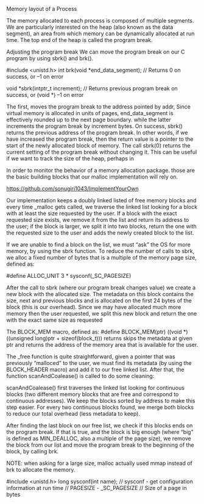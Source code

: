 Memory layout of a Process

The memory allocated to each process is composed of multiple segments.
We are particularly interested on the heap (also known as the data segment),
an area from which memory can be dynamically allocated at run time. The top
end of the heap is called the program break.

Adjusting the program break
We can move the program break on our C program by using sbrk() and brk().

#include <unistd.h>
int brk(void *end_data_segment);
// Returns 0 on success, or –1 on error

void *sbrk(intptr_t increment);
// Returns previous program break on success, or (void *) –1 on error

The first, moves the program break to the address pointed by addr,
Since virtual memory is allocated in units of pages, end_data_segment is
effectively rounded up to the next page boundary. while the latter increments
the program break by increment bytes. On success, sbrk()  returns the previous
address of the program break. In other words, if we have increased the program
break, then the return value is a pointer to the start of the newly allocated
block of memory. The call sbrk(0)  returns the current setting of the program
break without changing it. This can be useful if we want to track the size of
the heap, perhaps in

In order to monitor the behavior of a memory allocation package.
those are the basic building blocks that our malloc implementation will rely on.

https://github.com/sonugiri1043/ImplementYourOwn

Our implementation keeps a doubly linked listed of free memory blocks and every time
_malloc gets called, we traverse the linked list looking for a block with at least the
size requested by the user. If a block with the exact requested size exists, we remove
it from the list and return its address to the user; if the block is larger, we split it
into two blocks, return the one with the requested size to the user and adds the newly
created block to the list.

If we are unable to find a block on the list, we must “ask” the OS for more memory,
by using the sbrk function. To reduce the number of calls to sbrk, we alloc a fixed
number of bytes that is a multiple of the memory page size, defined as:

#define ALLOC_UNIT 3 * sysconf(_SC_PAGESIZE)

After the call to sbrk (where our program break changes value) we create a new block with
the allocated size. The metadata on this block contains the size, next and previous blocks
and is allocated on the first 24 bytes of the block (this is our overhead). Since we may
have allocated much more memory then the user requested, we split this new block and return
the one with the exact same size as requested

The BLOCK_MEM macro, defined as:
#define BLOCK_MEM(ptr) ((void *)((unsigned long)ptr + sizeof(block_t)))
returns skips the metadata at given ptr and returns the address of the memory area that is
available for the user.

The _free function is quite straightforward, given a pointer that was previously “malloced”
to the user, we must find its metadata (by using the BLOCK_HEADER macro) and add it to our
free linked list. After that, the function scanAndCoalease() is called to do some cleaning:

scanAndCoalease() first traverses the linked list looking for continuous blocks
(two different memory blocks that are free and correspond to continuous addresses). We keep
the blocks sorted by address to make this step easier. For every two continuous blocks found,
we merge both blocks to reduce our total overhead (less metadata to keep).

After finding the last block on our free list, we check if this blocks ends on the program break.
If that is true, and the block is big enough (where “big” is defined as MIN_DEALLOC, also a
multiple of the page size), we remove the block from our list and move the program break to the
beginning of the block, by calling brk.

NOTE: when asking for a large size, malloc actually used mmap instead of brk to allocate the memory.

#include <unistd.h>
long sysconf(int name);
// sysconf - get configuration information at run time
// PAGESIZE - _SC_PAGESIZE
//            Size of a page in bytes